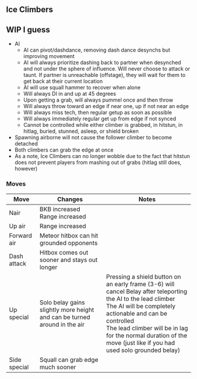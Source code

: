 ## Ice Climbers
## WIP I guess

* AI
    * AI can pivot/dashdance, removing dash dance desynchs but improving movement
    * AI will always prioritize dashing back to partner when desynched and not under the sphere of influence. Will never choose to attack or taunt. If partner is unreachable (offstage), they will wait for them to get back at their current location
    * AI will use squall hammer to recover when alone
    * Will always DI in and up at 45 degrees
    * Upon getting a grab, will always pummel once and then throw
    * Will always throw toward an edge if near one, up if not near an edge
    * Will always miss tech, then regular getup as soon as possible
    * Will always immediately regular get up from edge if not synced
    * Cannot be controlled while either climber is grabbed, in hitstun, in hitlag, buried, stunned, asleep, or shield broken
* Spawning airborne will not cause the follower climber to become detached
* Both climbers can grab the edge at once
* As a note, Ice Climbers can no longer wobble due to the fact that hitstun does not prevent players from mashing out of grabs (hitlag still does, however)

### Moves
| Move | Changes | Notes |
| --- | --- | --- |
| Nair | BKB increased <br>Range increased | |
| Up air | Range increased | |
| Forward air | Meteor hitbox can hit grounded opponents | |
| Dash attack | Hitbox comes out sooner and stays out longer | |
| Up special | Solo belay gains slightly more height and can be turned around in the air| Pressing a shield button on an early frame (3-6) will cancel Belay after teleporting the AI to the lead climber <br> The AI will be completely actionable and can be controlled <br>The lead climber will be in lag for the normal duration of the move (just like if you had used solo grounded belay) | |
| Side special | Squall can grab edge much sooner | |
